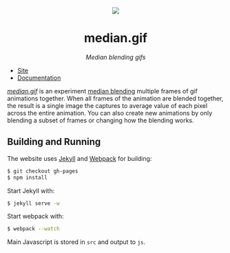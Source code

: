 <div align="center">
    <div><img src="https://raw.githubusercontent.com/mattbierner/median-gif/gh-pages/documentation/main.gif" /></div>
    <h1 align="center">median.gif</h1>
    <p><i align="center">Median blending gifs</i></p>
</div>

* [Site][site]
* [Documentation][documentation]

*[median.gif](site)* is an experiment [median blending](http://petapixel.com/2013/05/29/a-look-at-reducing-noise-in-photographs-using-median-blending/) multiple frames of gif animations together. When all frames of the animation are blended together, the result is a single image the captures to average value of each pixel across the entire animation. You can also create new animations by only blending a subset of frames or changing how the blending works.


## Building and Running
The website uses [Jekyll](http://jekyllrb.com/) and [Webpack](http://webpack.github.io/) for building:

```bash
$ git checkout gh-pages
$ npm install
```

Start Jekyll with:

```bash
$ jekyll serve -w
```

Start webpack with:

```bash
$ webpack --watch
```

Main Javascript is stored in `src` and output to `js`.


[site]: https://mattbierner.github.io/median-gif/
[documentation]: https://github.com/mattbierner/median-gif/blob/gh-pages/documentation/about.md